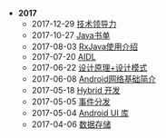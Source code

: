 - **2017**
   - 2017-12-29 [技术领导力](2017/technical-leadership.md)
   - 2017-10-27 [Java书单](2017/javabook.md)
   - 2017-08-03 [RxJava使用介绍](2017/rxjava_use_introduction.md)
   - 2017-07-20 [AIDL](2017/AIDL.md)
   - 2017-06-22 [设计原理+设计模式](2017/design_patterns.md)
   - 2017-06-08 [Android网络基础简介](2017/android-http-introduce.md)
   - 2017-05-18 [Hybrid 开发](2017/hybrid_app.md)
   - 2017-05-05 [事件分发](2017/event-dispatch.md)
   - 2017-05-04 [Android UI 库](2017/github-android-ui.md)
   - 2017-04-06 [数据存储](2017/data_storage.md)




